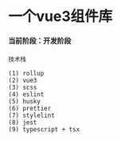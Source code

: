 # 一个vue3组件库

#### 当前阶段：开发阶段

```text
技术栈
    
(1) rollup
(2) vue3
(3) scss
(4) eslint
(5) husky
(6) prettier
(7) stylelint
(8) jest
(9) typescript + tsx
```